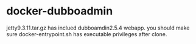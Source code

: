 # docker-dubboadmin
jetty9.3.11.tar.gz  has inclued dubboamdin2.5.4 webapp.
you should make sure docker-entrypoint.sh has executable privileges after clone.
